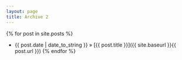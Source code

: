 ```yaml
---
layout: page
title: Archive 2
---
```



{% for post in site.posts %}
   * {{ post.date | date_to_string }} &raquo; [{{ post.title }}]({{ site.baseurl }}{{ post.url }})
{% endfor %}


